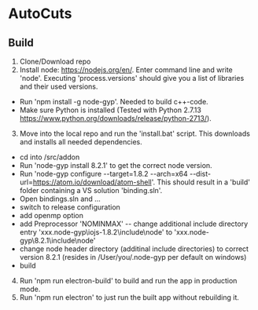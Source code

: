 # AutoCuts

## Build

1. Clone/Download repo
2. Install node: https://nodejs.org/en/. Enter command line and write 'node'. Executing 'process.versions' should give you a list of libraries and their used versions.
-  Run 'npm install -g node-gyp'. Needed to build c++-code.
-  Make sure Python is installed (Tested with Python 2.7.13 https://www.python.org/downloads/release/python-2713/).
3. Move into the local repo and run the 'install.bat' script. This downloads and installs all needed dependencies.
- cd into /src/addon
- Run 'node-gyp install 8.2.1' to get the correct node version.
- Run 'node-gyp configure --target=1.8.2 --arch=x64 --dist-url=https://atom.io/download/atom-shell'. This should result in a 'build' folder containing a VS solution 'binding.sln'.
- Open bindings.sln and ...
- switch to release configuration
- add openmp option
- add Preprocessor 'NOMINMAX'
-- change additional include directory entry 'xxx\.node-gyp\iojs-1.8.2\include\node' to 'xxx\.node-gyp\8.2.1\include\node'
- change node header directory (additinal include directories) to correct version 8.2.1 (resides in /User/you/.node-gyp per default on windows)
- build
4. Run 'npm run electron-build' to build and run the app in production mode.
5. Run 'npm run electron' to just run the built app without rebuilding it.